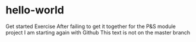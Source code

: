 # hello-world
Get started Exercise
After failing to get it together for the P&S module project I am starting again with Github
This text is not on the master branch
